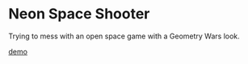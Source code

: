 # Neon Space Shooter

Trying to mess with an open space game with a Geometry Wars look.

[demo](https://neon-space.netlify.app/)
